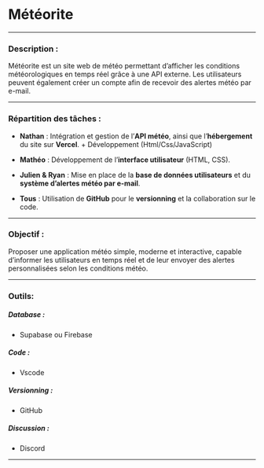 # Météorite
---

### Description :

Météorite est un site web de météo permettant d’afficher les conditions météorologiques en temps réel grâce à une API externe. Les utilisateurs peuvent également créer un compte afin de recevoir des alertes météo par e-mail.

---

### Répartition des tâches :

- **Nathan** : Intégration et gestion de l’**API météo**, ainsi que l’**hébergement** du site sur **Vercel**. + Développement (Html/Css/JavaScript)
    
- **Mathéo** : Développement de l’**interface utilisateur** (HTML, CSS).
    
- **Julien & Ryan** : Mise en place de la **base de données utilisateurs** et du **système d’alertes météo par e-mail**.
    
- **Tous** : Utilisation de **GitHub** pour le **versionning** et la collaboration sur le code.

---
### Objectif :

Proposer une application météo simple, moderne et interactive, capable d’informer les utilisateurs en temps réel et de leur envoyer des alertes personnalisées selon les conditions météo.

---

### Outils:

##### Database :
- Supabase ou Firebase

##### Code :
- Vscode

##### Versionning :
- GitHub

##### Discussion :
- Discord

---

